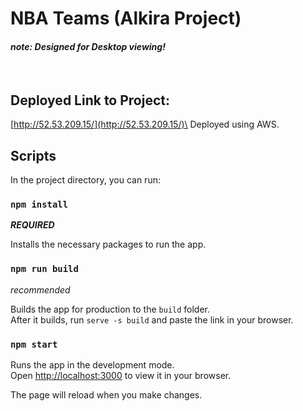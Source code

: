 # NBA Teams (Alkira Project)
#### *note: Designed for Desktop viewing!*
<br />

## Deployed Link to Project:
[http://52.53.209.15/](http://52.53.209.15/)\
Deployed using AWS.
<br />

## Scripts

In the project directory, you can run:

### `npm install`
***REQUIRED***

Installs the necessary packages to run the app.

### `npm run build`
*recommended*

Builds the app for production to the `build` folder.\
After it builds, run `serve -s build` and paste the link in your browser.

### `npm start`

Runs the app in the development mode.\
Open [http://localhost:3000](http://localhost:3000) to view it in your browser.

The page will reload when you make changes.

